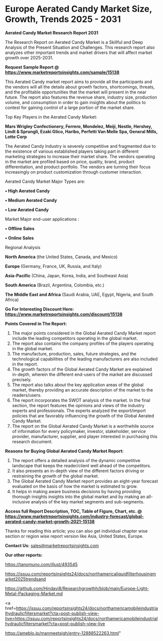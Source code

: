 # Europe Aerated Candy Market Size, Growth, Trends 2025 - 2031

<strong>Aerated Candy Market Research Report 2031</strong>

The Research Report on Aerated Candy Market is a Skillful and Deep Analysis of the Present Situation and Challenges. This research report also analyzes other important trends and market drivers that will affect market growth over 2025-2031.

<strong>Request Sample Report @ <a href=https://www.marketreportsinsights.com/sample/15138>https://www.marketreportsinsights.com/sample/15138</a></strong>

This Aerated Candy market report aims to provide all the participants and the vendors will all the details about growth factors, shortcomings, threats, and the profitable opportunities that the market will present in the near future. The report also features the revenue share, industry size, production volume, and consumption in order to gain insights about the politics to contest for gaining control of a large portion of the market share.

Top Key Players in the Aerated Candy Market:

<strong>Mars Wrigley Confectionery, Ferrero, Mondelez, Meiji, Nestle, Hershey, Lindt & Sprungli, Ezaki Glico, Haribo, Perfetti Van Melle Spa, General Mills, Lotte Corp</strong>

The Aerated Candy Industry is severely competitive and fragmented due to the existence of various established players taking part in different marketing strategies to increase their market share. The vendors operating in the market are profiled based on price, quality, brand, product differentiation, and product portfolio. The vendors are turning their focus increasingly on product customization through customer interaction.

Aerated Candy Market Major Types are:

<strong>• High Aerated Candy

• Medium Aerated Candy

• Low Aerated Candy</strong>

Market Major end-user applications :

<strong>• Offline Sales

• Online Sales</strong>

Regional Analysis

</u><strong><b>North America</b></strong> (the United States, Canada, and Mexico)

<strong><b>Europe </b></strong>(Germany, France, UK, Russia, and Italy)

<strong><b>Asia-Pacific</b></strong> (China, Japan, Korea, India, and Southeast Asia)

<strong><b>South America</b></strong> (Brazil, Argentina, Colombia, etc.)

<strong><b>The Middle East and Africa</b></strong> (Saudi Arabia, UAE, Egypt, Nigeria, and South Africa)

<strong>Go For Interesting Discount Here: <a href=https://www.marketreportsinsights.com/discount/15138>https://www.marketreportsinsights.com/discount/15138</a></strong>

<strong>Points Covered in The Report:</strong>
<ol>
  <li>The major points considered in the Global Aerated Candy Market report include the leading competitors operating in the global market.</li>
  <li>The report also contains the company profiles of the players operating in the global market.</li>
  <li>The manufacture, production, sales, future strategies, and the technological capabilities of the leading manufacturers are also included in the report.</li>
  <li>The growth factors of the Global Aerated Candy Market are explained in-depth, wherein the different end-users of the market are discussed precisely.</li>
  <li>The report also talks about the key application areas of the global market, thereby providing an accurate description of the market to the readers/users.</li>
  <li>The report incorporates the SWOT analysis of the market. In the final section, the report features the opinions and views of the industry experts and professionals. The experts analyzed the export/import policies that are favorably influencing the growth of the Global Aerated Candy Market.</li>
  <li>The report on the Global Aerated Candy Market is a worthwhile source of information for every policymaker, investor, stakeholder, service provider, manufacturer, supplier, and player interested in purchasing this research document.</li>
</ol>
<strong>Reasons for Buying Global Aerated Candy Market Report:</strong>

<ol>
  <li>The report offers a detailed analysis of the dynamic competitive landscape that keeps the reader/client well ahead of the competitors.</li>
  <li>It also presents an in-depth view of the different factors driving or restraining the growth of the global market.</li>
  <li>The Global Aerated Candy Market report provides an eight-year forecast evaluated on the basis of how the market is estimated to grow.</li>
  <li>It helps in making aware business decisions by having providing thorough insights insights into the global market and by making an all-inclusive analysis of the key market segments and sub-segments.</li>
</ol>
<strong>Access full Report Description, TOC, Table of Figure, Chart, etc. @ <a href=https://www.marketreportsinsights.com/industry-forecast/global-aerated-candy-market-growth-2021-15138>https://www.marketreportsinsights.com/industry-forecast/global-aerated-candy-market-growth-2021-15138</a></strong>


Thanks for reading this article; you can also get individual chapter wise section or region wise report version like Asia, United States, Europe.

<strong>Contact Us:</strong>
sales@marketreportsinsights.com

<strong>Our other reports:</strong>

<a href=https://tanomuno.com/illust/493545>https://tanomuno.com/illust/493545</a>

<a href=https://issuu.com/reportsinsights24/docs/northamericaliquidfilterhousingmarket2025trendsand>https://issuu.com/reportsinsights24/docs/northamericaliquidfilterhousingmarket2025trendsand</a>

<a href=https://github.com/Hindavi8/Researchgrowthh/blob/main/Europe-Light-Metal-Packaging-Market.md>https://github.com/Hindavi8/Researchgrowthh/blob/main/Europe-Light-Metal-Packaging-Market.md</a>

<a href=https://issuu.com/reportsinsights24/docs/northamericamobileindustrialhydraulicfiltersmarket?cta=post-publish-view-live>https://issuu.com/reportsinsights24/docs/northamericamobileindustrialhydraulicfiltersmarket?cta=post-publish-view-live</a>

<a href=https://ameblo.jp/manmeetsigh/entry-12888522263.html>https://ameblo.jp/manmeetsigh/entry-12888522263.html</a>"
